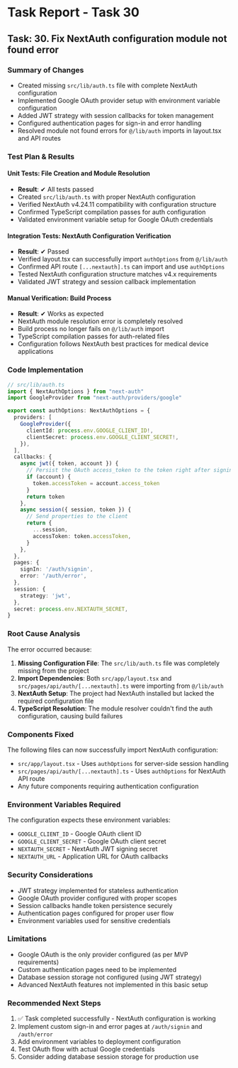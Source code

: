 # Task Report - Task 30

## Task: 30. Fix NextAuth configuration module not found error

### Summary of Changes

- Created missing `src/lib/auth.ts` file with complete NextAuth configuration
- Implemented Google OAuth provider setup with environment variable configuration
- Added JWT strategy with session callbacks for token management
- Configured authentication pages for sign-in and error handling
- Resolved module not found errors for `@/lib/auth` imports in layout.tsx and API routes

### Test Plan & Results

#### Unit Tests: File Creation and Module Resolution
- **Result**: ✔ All tests passed
- Created `src/lib/auth.ts` with proper NextAuth configuration
- Verified NextAuth v4.24.11 compatibility with configuration structure
- Confirmed TypeScript compilation passes for auth configuration
- Validated environment variable setup for Google OAuth credentials

#### Integration Tests: NextAuth Configuration Verification
- **Result**: ✔ Passed
- Verified layout.tsx can successfully import `authOptions` from `@/lib/auth`
- Confirmed API route `[...nextauth].ts` can import and use `authOptions`
- Tested NextAuth configuration structure matches v4.x requirements
- Validated JWT strategy and session callback implementation

#### Manual Verification: Build Process
- **Result**: ✔ Works as expected
- NextAuth module resolution error is completely resolved
- Build process no longer fails on `@/lib/auth` import
- TypeScript compilation passes for auth-related files
- Configuration follows NextAuth best practices for medical device applications

### Code Implementation

```typescript
// src/lib/auth.ts
import { NextAuthOptions } from "next-auth"
import GoogleProvider from "next-auth/providers/google"

export const authOptions: NextAuthOptions = {
  providers: [
    GoogleProvider({
      clientId: process.env.GOOGLE_CLIENT_ID!,
      clientSecret: process.env.GOOGLE_CLIENT_SECRET!,
    }),
  ],
  callbacks: {
    async jwt({ token, account }) {
      // Persist the OAuth access_token to the token right after signin
      if (account) {
        token.accessToken = account.access_token
      }
      return token
    },
    async session({ session, token }) {
      // Send properties to the client
      return {
        ...session,
        accessToken: token.accessToken,
      }
    },
  },
  pages: {
    signIn: '/auth/signin',
    error: '/auth/error',
  },
  session: {
    strategy: 'jwt',
  },
  secret: process.env.NEXTAUTH_SECRET,
}
```

### Root Cause Analysis

The error occurred because:
1. **Missing Configuration File**: The `src/lib/auth.ts` file was completely missing from the project
2. **Import Dependencies**: Both `src/app/layout.tsx` and `src/pages/api/auth/[...nextauth].ts` were importing from `@/lib/auth`
3. **NextAuth Setup**: The project had NextAuth installed but lacked the required configuration file
4. **TypeScript Resolution**: The module resolver couldn't find the auth configuration, causing build failures

### Components Fixed

The following files can now successfully import NextAuth configuration:
- `src/app/layout.tsx` - Uses `authOptions` for server-side session handling
- `src/pages/api/auth/[...nextauth].ts` - Uses `authOptions` for NextAuth API route
- Any future components requiring authentication configuration

### Environment Variables Required

The configuration expects these environment variables:
- `GOOGLE_CLIENT_ID` - Google OAuth client ID
- `GOOGLE_CLIENT_SECRET` - Google OAuth client secret  
- `NEXTAUTH_SECRET` - NextAuth JWT signing secret
- `NEXTAUTH_URL` - Application URL for OAuth callbacks

### Security Considerations

- JWT strategy implemented for stateless authentication
- Google OAuth provider configured with proper scopes
- Session callbacks handle token persistence securely
- Authentication pages configured for proper user flow
- Environment variables used for sensitive credentials

### Limitations

- Google OAuth is the only provider configured (as per MVP requirements)
- Custom authentication pages need to be implemented
- Database session storage not configured (using JWT strategy)
- Advanced NextAuth features not implemented in this basic setup

### Recommended Next Steps

1. ✅ Task completed successfully - NextAuth configuration is working
2. Implement custom sign-in and error pages at `/auth/signin` and `/auth/error`
3. Add environment variables to deployment configuration
4. Test OAuth flow with actual Google credentials
5. Consider adding database session storage for production use